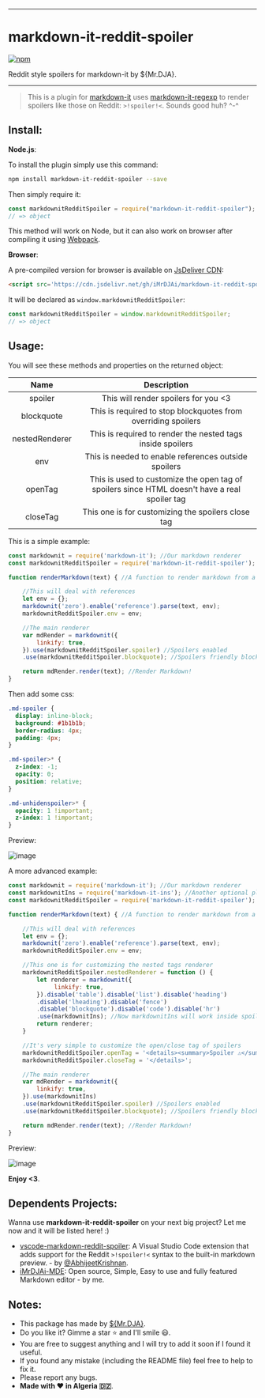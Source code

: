 ***
# markdown-it-reddit-spoiler
[![npm](https://img.shields.io/npm/v/markdown-it-reddit-spoiler?color=red)](https://www.npmjs.com/package/markdown-it-reddit-spoiler)

Reddit style spoilers for markdown-it by ${Mr.DJA}.
***

>This is a plugin for [markdown-it](https://github.com/markdown-it/markdown-it) uses [markdown-it-regexp](https://github.com/rlidwka/markdown-it-regexp) to render spoilers like those on Reddit: `>!spoiler!<`. Sounds good huh? \^-^

## Install:
**Node.js**:

To install the plugin simply use this command:
```bash
npm install markdown-it-reddit-spoiler --save
```
Then simply require it:
```js
const markdownitRedditSpoiler = require("markdown-it-reddit-spoiler");
// => object
```
This method will work on Node, but it can also work on browser after compiling it using [Webpack](https://webpack.js.org/guides/getting-started/).

**Browser**:

A pre-compiled version for browser is available on [JsDeliver CDN](https://cdn.jsdelivr.net/gh/iMrDJAi/markdown-it-reddit-spoiler/dist/main.js):
```html
<script src='https://cdn.jsdelivr.net/gh/iMrDJAi/markdown-it-reddit-spoiler/dist/main.js'></script>
```
It will be declared as `window.markdownitRedditSpoiler`:
```js
const markdownitRedditSpoiler = window.markdownitRedditSpoiler;
// => object
```

## Usage:

You will see these methods and properties on the returned object:

| Name | Description |
|:--:|:--:|
| spoiler | This will render spoilers for you <3 |
| blockquote | This is required to stop blockquotes from overriding spoilers |
| nestedRenderer | This is required to render the nested tags inside spoilers |
| env | This is needed to enable references outside spoilers | 
| openTag | This is used to customize the open tag of spoilers since HTML doesn't have a real spoiler tag | 
| closeTag | This one is for customizing the spoilers close tag | 

This is a simple example:

```js
const markdownit = require('markdown-it'); //Our markdown renderer
const markdownitRedditSpoiler = require('markdown-it-reddit-spoiler'); //Our package

function renderMarkdown(text) { //A function to render markdown from a given string

    //This will deal with references
    let env = {};
    markdownit('zero').enable('reference').parse(text, env);
    markdownitRedditSpoiler.env = env;

    //The main renderer
    var mdRender = markdownit({
        linkify: true,
    }).use(markdownitRedditSpoiler.spoiler) //Spoilers enabled
    .use(markdownitRedditSpoiler.blockquote); //Spoilers friendly block quotes enabled

    return mdRender.render(text); //Render Markdown!
}
```

Then add some css:

```css
.md-spoiler {
  display: inline-block;
  background: #1b1b1b;
  border-radius: 4px;
  padding: 4px;
}

.md-spoiler>* {
  z-index: -1;
  opacity: 0;
  position: relative;
}

.md-unhidenspoiler>* {
  opacity: 1 !important;
  z-index: 1 !important;
}
```

Preview:

![image](https://i.imgur.com/skJEIty.png)

A more advanced example:

```js
const markdownit = require('markdown-it'); //Our markdown renderer
const markdownitIns = require('markdown-it-ins'); //Another optional plugin
const markdownitRedditSpoiler = require('markdown-it-reddit-spoiler'); //Our package

function renderMarkdown(text) { //A function to render markdown from a given string

    //This will deal with references
    let env = {};
    markdownit('zero').enable('reference').parse(text, env);
    markdownitRedditSpoiler.env = env;

    //This one is for customizing the nested tags renderer
    markdownitRedditSpoiler.nestedRenderer = function () {
        let renderer = markdownit({
             linkify: true,
        }).disable('table').disable('list').disable('heading')
        .disable('lheading').disable('fence')
        .disable('blockquote').disable('code').disable('hr')
        .use(markdownitIns); //Now markdownitIns will work inside spoilers
        return renderer;
    }

    //It's very simple to customize the open/close tag of spoilers
    markdownitRedditSpoiler.openTag = '<details><summary>Spoiler ⚠</summary>';
    markdownitRedditSpoiler.closeTag = '</details>';

    //The main renderer
    var mdRender = markdownit({
        linkify: true,
    }).use(markdownitIns)
    .use(markdownitRedditSpoiler.spoiler) //Spoilers enabled
    .use(markdownitRedditSpoiler.blockquote); //Spoilers friendly block quotes enabled

    return mdRender.render(text); //Render Markdown!
}
```

Preview:

![image](https://i.imgur.com/hXtC7OM.png)

**Enjoy <3**.

## Dependents Projects:
Wanna use **markdown-it-reddit-spoiler** on your next big project? Let me now and it will be listed here! :)

- [vscode-markdown-reddit-spoiler](https://github.com/AbhijeetKrishnan/vscode-markdown-reddit-spoiler): A Visual Studio Code extension that adds support for the Reddit `>!spoiler!<` syntax to the built-in markdown preview. - by [@AbhijeetKrishnan](https://github.com/AbhijeetKrishnan).
- [iMrDJAi-MDE](https://github.com/iMrDJAi/iMrDJAi-MDE): Open source, Simple, Easy to use and fully featured Markdown editor - by me.

## Notes:
- This package has made by [${Mr.DJA}](https://invite.gg/MrDJA).
- Do you like it? Gimme a star ⭐ and I'll smile 😃.
- You are free to suggest anything and I will try to add it soon if I found it useful.
- If you found any mistake (including the README file) feel free to help to fix it.
- Please report any bugs.
- **Made with ❤ in Algeria 🇩🇿**.

